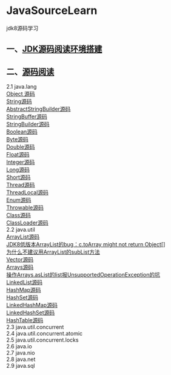 # JavaSourceLearn
jdk8源码学习


## 一、[JDK源码阅读环境搭建](https://github.com/dongguo4812/JavaSourceLearn/blob/master/JDK%E6%BA%90%E7%A0%81%E9%98%85%E8%AF%BB%E7%8E%AF%E5%A2%83%E6%90%AD%E5%BB%BA.md)<br>
## 二、[源码阅读](https://github.com/dongguo4812/JavaSourceLearn/blob/master/%E9%98%85%E8%AF%BB%E6%BA%90%E7%A0%81%E6%8A%80%E5%B7%A7.md)<br>
2.1 java.lang<br>
  [Object 源码](https://github.com/dongguo4812/JavaSourceLearn/blob/master/doc/java.lang/Object%E6%BA%90%E7%A0%81.md)<br>
  [String源码](https://github.com/dongguo4812/JavaSourceLearn/blob/master/doc/java.lang/String%E6%BA%90%E7%A0%81.md)<br>
  [AbstractStringBuilder源码](https://github.com/dongguo4812/JavaSourceLearn/blob/master/doc/java.lang/AbstractStringBuilder%E6%BA%90%E7%A0%81.md)<br>
  [StringBuffer源码](https://github.com/dongguo4812/JavaSourceLearn/blob/master/doc/java.lang/StringBuffer%E6%BA%90%E7%A0%81.md)<br>
  [StringBuilder源码](https://github.com/dongguo4812/JavaSourceLearn/blob/master/doc/java.lang/StringBuilder%E6%BA%90%E7%A0%81.md)<br>
  [Boolean源码](https://github.com/dongguo4812/JavaSourceLearn/blob/master/doc/java.lang/Boolean%E6%BA%90%E7%A0%81.md)<br>
  [Byte源码](https://github.com/dongguo4812/JavaSourceLearn/blob/master/doc/java.lang/Byte%E6%BA%90%E7%A0%81.md)<br>
  [Double源码](https://github.com/dongguo4812/JavaSourceLearn/blob/master/doc/java.lang/Double%E6%BA%90%E7%A0%81.md)<br>
  [Float源码](https://github.com/dongguo4812/JavaSourceLearn/blob/master/doc/java.lang/Float%E6%BA%90%E7%A0%81.md)<br>
  [Integer源码](https://github.com/dongguo4812/JavaSourceLearn/blob/master/doc/java.lang/Integer%E6%BA%90%E7%A0%81.md)<br>
  [Long源码](https://github.com/dongguo4812/JavaSourceLearn/blob/master/doc/java.lang/Long%E6%BA%90%E7%A0%81.md)<br>
  [Short源码](https://github.com/dongguo4812/JavaSourceLearn/blob/master/doc/java.lang/Short%E6%BA%90%E7%A0%81.md)<br>
  [Thread源码](https://github.com/dongguo4812/JavaSourceLearn/blob/master/doc/java.lang/%E6%B7%B1%E5%85%A5Java%20Thread%E5%BA%95%E5%B1%82%E6%BA%90%E7%A0%81%E5%AE%9E%E7%8E%B0.md)<br>
  [ThreadLocal源码](https://github.com/dongguo4812/JavaSourceLearn/blob/master/doc/java.lang/ThreadLocal%E6%BA%90%E7%A0%81.md)<br>
  [Enum源码](https://github.com/dongguo4812/JavaSourceLearn/blob/master/doc/java.lang/Enum%E6%BA%90%E7%A0%81.md)<br>
  [Throwable源码](https://github.com/dongguo4812/JavaSourceLearn/blob/master/doc/java.lang/Throwable%E6%BA%90%E7%A0%81.md)<br>
  [Class源码](https://github.com/dongguo4812/JavaSourceLearn/blob/master/doc/java.lang/Class%E6%BA%90%E7%A0%81.md)<br>
  [ClassLoader源码](https://github.com/dongguo4812/JavaSourceLearn/blob/master/doc/java.lang/ClassLoader%E6%BA%90%E7%A0%81.md)<br>
2.2 java.util<br>
  [ArrayList源码](https://github.com/dongguo4812/JavaSourceLearn/blob/master/doc/java.util/ArrayList%E6%BA%90%E7%A0%81.md)<br>
  [JDK8低版本ArrayList的bug：c.toArray might not return Object[]](https://github.com/dongguo4812/JavaSourceLearn/blob/master/doc/java.util/JDK8%E4%BD%8E%E7%89%88%E6%9C%ACArrayList%E7%9A%84bug%EF%BC%9Ac.toArray%20might%20not%20return%20Object%5B%5D.md)<br>
  [为什么不建议用ArrayList的subList方法](https://github.com/dongguo4812/JavaSourceLearn/blob/master/doc/java.util/%E4%B8%BA%E4%BB%80%E4%B9%88%E5%BB%BA%E8%AE%AE%E4%B8%8D%E8%A6%81%E7%94%A8ArrayList%E7%9A%84subList%E6%96%B9%E6%B3%95.md)<br>
  [Vector源码](https://github.com/dongguo4812/JavaSourceLearn/blob/master/doc/java.util/Vector%E6%BA%90%E7%A0%81.md)<br>
  [Arrays源码](https://github.com/dongguo4812/JavaSourceLearn/blob/master/doc/java.util/Arrays%E6%BA%90%E7%A0%81.md)<br>
  [操作Arrays.asList的list报UnsupportedOperationException的坑](https://github.com/dongguo4812/JavaSourceLearn/blob/master/doc/java.util/%E6%93%8D%E4%BD%9CArrays.asList%E7%9A%84list%E6%8A%A5UnsupportedOperationException%E7%9A%84%E5%9D%91.md)<br>
[LinkedList源码](https://github.com/dongguo4812/JavaSourceLearn/blob/master/doc/java.util/LinkedList%E6%BA%90%E7%A0%81.md)<br>
[HashMap源码](https://github.com/dongguo4812/JavaSourceLearn/blob/master/doc/java.util/HashMap%E6%BA%90%E7%A0%81.md)<br>
[HashSet源码](https://github.com/dongguo4812/JavaSourceLearn/blob/master/doc/java.util/HashSet%E6%BA%90%E7%A0%81.md)<br>
[LinkedHashMap源码](https://github.com/dongguo4812/JavaSourceLearn/blob/master/doc/java.util/LinkedHashMap%E6%BA%90%E7%A0%81.md)<br>
[LinkedHashSet源码](https://github.com/dongguo4812/JavaSourceLearn/blob/master/doc/java.util/LinkedHashSet%E6%BA%90%E7%A0%81.md)<br>
[HashTable源码](https://github.com/dongguo4812/JavaSourceLearn/blob/master/doc/java.util/HashTable%E6%BA%90%E7%A0%81.md)<br>
2.3 java.util.concurrent<br>
2.4 java.util.concurrent.atomic<br>
2.5 java.util.concurrent.locks<br>
2.6 java.io<br>
2.7 java.nio<br>
2.8 java.net<br>
2.9 java.sql<br>
